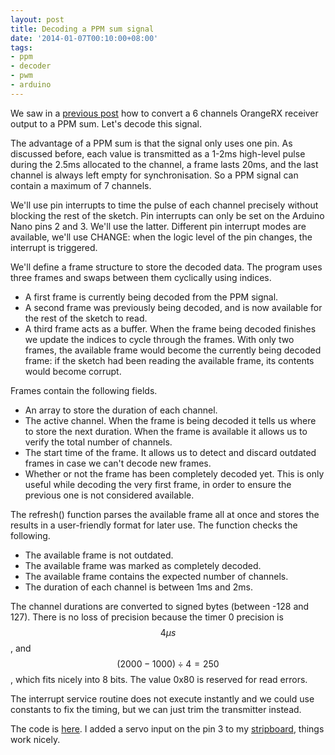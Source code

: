 ```yaml
---
layout: post
title: Decoding a PPM sum signal
date: '2014-01-07T00:10:00+08:00'
tags:
- ppm
- decoder
- pwm
- arduino
---
```

We saw in a [previous post](https://robokitchen.tumblr.com/post/65192427388/ppm-sum-stripboard-experiments) how to convert a 6 channels OrangeRX receiver output to a PPM sum. Let's decode this signal.

The advantage of a PPM sum is that the signal only uses one pin. As discussed before, each value is transmitted as a 1-2ms high-level pulse during the 2.5ms allocated to the channel, a frame lasts 20ms, and the last channel is always left empty for synchronisation. So a PPM signal can contain a maximum of 7 channels.

We'll use pin interrupts to time the pulse of each channel precisely without blocking the rest of the sketch. Pin interrupts can only be set on the Arduino Nano pins 2 and 3. We'll use the latter. Different pin interrupt modes are available, we'll use CHANGE: when the logic level of the pin changes, the interrupt is triggered.

We'll define a frame structure to store the decoded data. The program uses three frames and swaps between them cyclically using indices.

- A first frame is currently being decoded from the PPM signal.
- A second frame was previously being decoded, and is now available for the rest of the sketch to read.
- A third frame acts as a buffer. When the frame being decoded finishes we update the indices to cycle through the frames. With only two frames, the available frame would become the currently being decoded frame: if the sketch had been reading the available frame, its contents would become corrupt.

Frames contain the following fields.

- An array to store the duration of each channel.
- The active channel. When the frame is being decoded it tells us where to store the next duration. When the frame is available it allows us to verify the total number of channels.
- The start time of the frame. It allows us to detect and discard outdated frames in case we can't decode new frames.
- Whether or not the frame has been completely decoded yet. This is only useful while decoding the very first frame, in order to ensure the previous one is not considered available.

The refresh() function parses the available frame all at once and stores the results in a user-friendly format for later use. The function checks the following.

- The available frame is not outdated.
- The available frame was marked as completely decoded.
- The available frame contains the expected number of channels.
- The duration of each channel is between 1ms and 2ms.

The channel durations are converted to signed bytes (between -128 and 127). There is no loss of precision because the timer 0 precision is $$4\mu s$$, and $$(2000-1000) \div 4 = 250$$, which fits nicely into 8 bits. The value 0x80 is reserved for read errors.

The interrupt service routine does not execute instantly and we could use constants to fix the timing, but we can just trim the transmitter instead.

The code is [here](https://github.com/marcv81/quadcopter/tree/a32614a492ecde217b623cacdd636e1becf3cfdd/sketches/RXTest). I added a servo input on the pin 3 to my [stripboard](https://robokitchen.tumblr.com/post/72379908472/i-made-a-stripboard-to-replace-the-breadboard-in), things work nicely.
